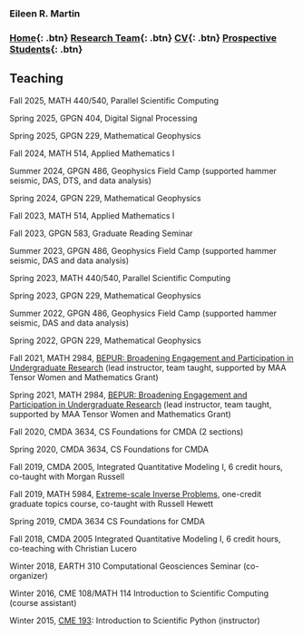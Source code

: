 ### Eileen R. Martin

### [Home](https://eileenrmartin.github.io){: .btn}      [Research Team](/team){: .btn}     [CV](/docs/ermartin_CV.pdf){: .btn}     [Prospective Students](/prospectiveStudents){: .btn}

## Teaching

Fall 2025, MATH 440/540, Parallel Scientific Computing

Spring 2025, GPGN 404, Digital Signal Processing

Spring 2025, GPGN 229, Mathematical Geophysics

Fall 2024, MATH 514, Applied Mathematics I

Summer 2024, GPGN 486, Geophysics Field Camp (supported hammer seismic, DAS, DTS, and data analysis)

Spring 2024, GPGN 229, Mathematical Geophysics

Fall 2023, MATH 514, Applied Mathematics I

Fall 2023, GPGN 583, Graduate Reading Seminar

Summer 2023, GPGN 486, Geophysics Field Camp (supported hammer seismic, DAS and data analysis)

Spring 2023, MATH 440/540, Parallel Scientific Computing

Spring 2023, GPGN 229, Mathematical Geophysics

Summer 2022, GPGN 486, Geophysics Field Camp (supported hammer seismic, DAS and data analysis)

Spring 2022, GPGN 229, Mathematical Geophysics

Fall 2021, MATH 2984, [BEPUR: Broadening Engagement and Participation in Undergraduate Research](https://sites.google.com/vt.edu/bepur-math-2984) (lead instructor, team taught, supported by MAA Tensor Women and Mathematics Grant)

Spring 2021, MATH 2984, [BEPUR: Broadening Engagement and Participation in Undergraduate Research](https://sites.google.com/vt.edu/bepur-math-2984) (lead instructor, team taught, supported by MAA Tensor Women and Mathematics Grant)

Fall 2020, CMDA 3634, CS Foundations for CMDA (2 sections)

Spring 2020, CMDA 3634, CS Foundations for CMDA

Fall 2019, CMDA 2005, Integrated Quantitative Modeling I, 6 credit hours, co-taught with Morgan Russell

Fall 2019, MATH 5984, [Extreme-scale Inverse Problems](https://sites.google.com/vt.edu/extreme), one-credit graduate topics course,  co-taught with Russell Hewett

Spring 2019, CMDA 3634 CS Foundations for CMDA

Fall 2018, CMDA 2005 Integrated Quantitative Modeling I, 6 credit hours, co-teaching with Christian Lucero

Winter 2018, EARTH 310 Computational Geosciences Seminar (co-organizer)

Winter 2016, CME 108/MATH 114 Introduction to Scientific Computing (course assistant)

Winter 2015, [CME 193](http://www.stanford.edu/~ermartin/Teaching/CME193-Winter15/home.html): Introduction to Scientific Python (instructor)
